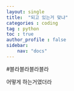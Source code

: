 ```yaml
---
layout: single
title:  "되고 있는거 맞냐"
categories : coding
tag : python
toc : true
author_profile : false
sidebar:
    nav: "docs"    
---
```


#블라블라블라블라

어떻게 하는거였더라

